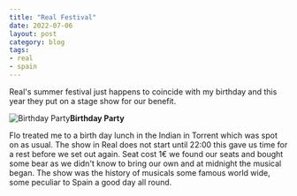 ```yaml
---
title: "Real Festival"
date: 2022-07-06
layout: post
category: blog
tags:
- real
- spain
---
```



Real's summer festival just happens to coincide with my birthday and this year they put on a stage show for our benefit.

 ![Birthday Party](/images/2022/2020-07-06-real-festival.jpg)**Birthday Party**
<!--more-->
Flo treated me to a birth day lunch in the Indian in Torrent which was spot on as usual. The show in Real does not start until 22:00 this gave us time for a rest before we set out again. Seat cost 1€ we found our seats and bought some bear as we didn't know to bring our own and at midnight the musical began. The show was the history of musicals some famous world wide, some peculiar to Spain a good day all round.
